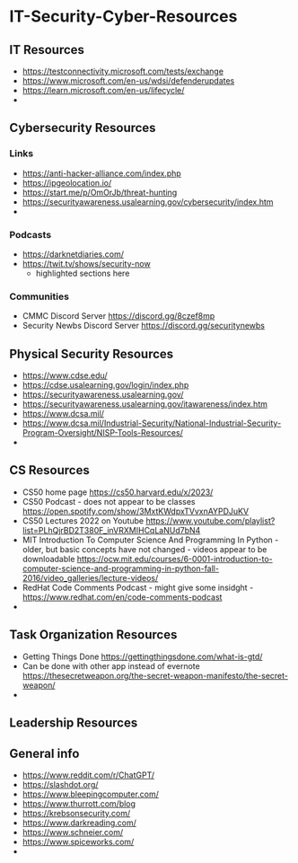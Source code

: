 # IT-Security-Cyber-Resources

## IT Resources
* https://testconnectivity.microsoft.com/tests/exchange
* https://www.microsoft.com/en-us/wdsi/defenderupdates
* https://learn.microsoft.com/en-us/lifecycle/
* 

## Cybersecurity Resources
### Links
* https://anti-hacker-alliance.com/index.php
* https://ipgeolocation.io/
* https://start.me/p/OmOrJb/threat-hunting
* https://securityawareness.usalearning.gov/cybersecurity/index.htm
* 

### Podcasts
* https://darknetdiaries.com/
* https://twit.tv/shows/security-now
  * highlighted sections here

### Communities
* CMMC Discord Server  https://discord.gg/8czef8mp
* Security Newbs Discord Server  https://discord.gg/securitynewbs

## Physical Security Resources
* https://www.cdse.edu/
* https://cdse.usalearning.gov/login/index.php
* https://securityawareness.usalearning.gov/
* https://securityawareness.usalearning.gov/itawareness/index.htm
* https://www.dcsa.mil/
* https://www.dcsa.mil/Industrial-Security/National-Industrial-Security-Program-Oversight/NISP-Tools-Resources/
* 

## CS Resources
* CS50 home page https://cs50.harvard.edu/x/2023/
* CS50 Podcast - does not appear to be classes  https://open.spotify.com/show/3MxtKWdpxTVvxnAYPDJuKV
* CS50 Lectures 2022 on Youtube https://www.youtube.com/playlist?list=PLhQjrBD2T380F_inVRXMIHCqLaNUd7bN4
* MIT Introduction To Computer Science And Programming In Python - older, but basic concepts have not changed - videos appear to be downloadable  https://ocw.mit.edu/courses/6-0001-introduction-to-computer-science-and-programming-in-python-fall-2016/video_galleries/lecture-videos/
* RedHat Code Comments Podcast - might give some insidght - https://www.redhat.com/en/code-comments-podcast
* 

## Task Organization Resources
* Getting Things Done https://gettingthingsdone.com/what-is-gtd/
* Can be done with other app instead of evernote https://thesecretweapon.org/the-secret-weapon-manifesto/the-secret-weapon/
* 

## Leadership Resources



## General info
* https://www.reddit.com/r/ChatGPT/
* https://slashdot.org/
* https://www.bleepingcomputer.com/
* https://www.thurrott.com/blog
* https://krebsonsecurity.com/
* https://www.darkreading.com/
* https://www.schneier.com/
* https://www.spiceworks.com/
* 
